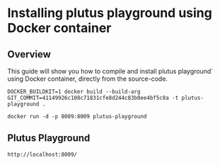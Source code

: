 # Installing plutus playground using Docker container
## Overview
This guide will show you how to compile and install plutus playground` using Docker container, directly from the source-code.

```
DOCKER_BUILDKIT=1 docker build --build-arg GIT_COMMIT=41149926c108c71831cfe8d244c83b0ee4bf5c8a -t plutus-playground .
```

```
docker run -d -p 8009:8009 plutus-playground
```

## Plutus Playground
```
http://localhost:8009/
```